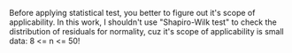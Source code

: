 Before applying statistical test, you better to figure out it's scope of applicability.
In this work, I shouldn't use "Shapiro-Wilk test" to check the distribution of residuals for normality, cuz it's scope of applicability is small data: 8 <= n <= 50!

